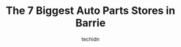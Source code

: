 ---
layout: ampstory
image: https://i0.wp.com/www.auto.or.id/wp-content/uploads/2023/06/vsa-auto-parts-0-barrie-1686325637.jpeg?resize=640,853
author: techidn
featured: false
description: Barrie, Ontario, Canada is a haven for Auto Parts enthusiasts, boasting an impressive array of 7 top-notch establishments. Whether youre a seasoned connoisseur or simply curious to explore 
title: The 7 Biggest Auto Parts Stores in Barrie
cover:
   title: The 7 Biggest Auto Parts Stores in Barrie
   subtitle: AUTO.OR.ID
   background: https://www.auto.or.id/wp-content/uploads/2023/06/vsa-auto-parts-0-barrie-1686325637.jpeg

pages: 
 - layout: thirds
   top: <h1>#1 PartSource</h1>
   bottom: "<p>In general the attitudes of the people at the store have been good, and they have tried to help. Unfortunately even after giving very specific directions for the parts I </p>"
   background: https://www.auto.or.id/wp-content/uploads/2023/06/vsa-auto-parts-1-barrie-1686325638.jpeg
   backgroundblur: true
 - layout: thirds
   top: <h1>#2 Bumper to Bumper - Auto Parts</h1>
   bottom: "<p>90 Anne St S, Barrie, ON L4N 2E3, Canada</p>"
   background: https://www.auto.or.id/wp-content/uploads/2023/06/vsa-auto-parts-2-barrie-1686325639.jpeg
   cta:
      link: https://www.auto.or.id/the-7-biggest-auto-parts-stores-in-barrie/
      text: The 7 Biggest Auto Parts Stores in Barrie
 - layout: thirds
   top: <h1>#3 RSA Auto Parts</h1>
   bottom: "<p>521 Dunlop St W UNIT #22, Barrie, ON L4N 1C3, Canada</p>"
   background: https://images.unsplash.com/photo-1626302592999-700a9a2383f3?ixlib=rb-4.0.3&ixid=MnwxMjA3fDB8MHxwaG90by1wYWdlfHx8fGVufDB8fHx8&auto=format&fit=crop&w=640&h=853&q=80
   cta:
      link: https://www.auto.or.id/the-7-biggest-auto-parts-stores-in-barrie/
      text: The 7 Biggest Auto Parts Stores in Barrie
 - layout: thirds
   top: <h1>#4 Dempsters Automotive Supplies Ltd</h1>
   bottom: "<p>98 Victoria St, Barrie, ON L4M 5R4, Canada</p>"
   background: https://images.unsplash.com/photo-1519752441410-d3ca70ecb937?ixlib=rb-4.0.3&ixid=MnwxMjA3fDB8MHxwaG90by1wYWdlfHx8fGVufDB8fHx8&auto=format&fit=crop&w=640&h=853&q=80
   cta:
      link: https://www.auto.or.id/the-7-biggest-auto-parts-stores-in-barrie/
      text: The 7 Biggest Auto Parts Stores in Barrie
 - layout: thirds
   top: <h1>#5 Carquest Auto Parts</h1>
   bottom: "<p>155 Reid Dr, Barrie, ON L4N 9E8, Canada</p>"
   background: https://images.unsplash.com/photo-1526521403896-a658d847f6fa?ixlib=rb-4.0.3&ixid=MnwxMjA3fDB8MHxwaG90by1wYWdlfHx8fGVufDB8fHx8&auto=format&fit=crop&w=640&h=853&q=80
   cta:
      link: https://www.auto.or.id/the-7-biggest-auto-parts-stores-in-barrie/
      text: The 7 Biggest Auto Parts Stores in Barrie
 - layout: thirds
   top: <h1>#6 VSA Auto Parts</h1>
   bottom: "<p>461 Dunlop St W Unit 14, Barrie, ON L4N 9W3, Canada</p>"
   background: https://images.unsplash.com/photo-1560402974-01f2b0209512?ixlib=rb-4.0.3&ixid=MnwxMjA3fDB8MHxwaG90by1wYWdlfHx8fGVufDB8fHx8&auto=format&fit=crop&w=640&h=853&q=80
   cta:
      link: https://www.auto.or.id/the-7-biggest-auto-parts-stores-in-barrie/
      text: The 7 Biggest Auto Parts Stores in Barrie
 - layout: thirds
   top: <h1>#7 Hot Spot Auto Parts</h1>
   bottom: "<p>176 Bradford St, Barrie, ON L4N 3B2, Canada</p>"
   background: https://images.unsplash.com/photo-1503736334956-4c8f8e92946d?ixlib=rb-4.0.3&ixid=MnwxMjA3fDB8MHxwaG90by1wYWdlfHx8fGVufDB8fHx8&auto=format&fit=crop&w=640&h=853&q=80
   cta:
      link: https://www.auto.or.id/the-7-biggest-auto-parts-stores-in-barrie/
      text: The 7 Biggest Auto Parts Stores in Barrie
 - layout: thirds
   middle: Continue reading...
   background: https://images.unsplash.com/photo-1636325780255-4159d2801864?ixlib=rb-4.0.3&ixid=MnwxMjA3fDB8MHxwaG90by1wYWdlfHx8fGVufDB8fHx8&auto=format&fit=crop&w=640&h=853&q=80
   cta:
      link: https://www.auto.or.id/the-7-biggest-auto-parts-stores-in-barrie/
      text: The 7 Biggest Auto Parts Stores in Barrie

---